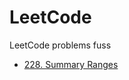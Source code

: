 # LeetCode

LeetCode problems fuss

- [228. Summary Ranges](https://leetcode.com/problems/summary-ranges/)
